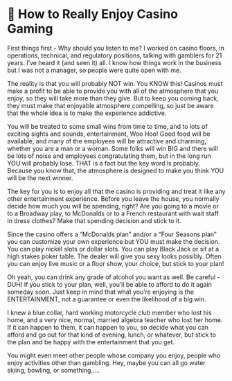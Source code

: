 # 🎲 How to Really Enjoy Casino Gaming

First things first - Why should you listen to me? I worked on casino floors, in operations,
technical, and regulatory positions, talking with gamblers for 21 years. I’ve heard it (and seen
it) all. I know how things work in the business but I was not a manager, so people were quite
open with me.

The reality is that you will probably NOT win. You KNOW this! Casinos must make a profit to
be able to provide you with all of the atmosphere that you enjoy, so they will take more than
they give. But to keep you coming back, they must make that enjoyable atmosphere
compelling, so just be aware that the whole idea is to make the experience addictive.

You will be treated to some small wins from time to time, and to lots of exciting sights and
sounds, entertainment, Woo Hoo! Good food will be available, and many of the employees
will be attractive and charming, whether you are a man or a woman. Some folks will win BIG
and there will be lots of noise and employees congratulating them, but in the long run YOU will
probably lose. THAT is a fact but the key word is probably. Because you know that, the
atmosphere is designed to make you think YOU will be the next winner.

The key for you is to enjoy all that the casino is providing and treat it like any other
entertainment experience. Before you leave the house, you normally decide how much you
will be spending, right? Are you going to a movie or to a Broadway play, to McDonalds or to a
French restaurant with wait staff in dress clothes? Make that spending decision and stick to it.

Since the casino offers a “McDonalds plan” and/or a “Four Seasons plan” you can customize
your own experience but YOU must make the decision. You can play nickel slots or dollar slots.
You can play Black Jack or sit at a high stakes poker table. The dealer will give you sexy looks
possibly. Often you can enjoy live music or a floor show, your choice, but stick to your plan!

Oh yeah, you can drink any grade of alcohol you want as well. Be careful - DUH! If you stick to
your plan, well, you’ll be able to afford to do it again someday soon. Just keep in mind that
what you’re enjoying is the ENTERTAINMENT, not a guarantee or even the likelihood of a big
win.

I knew a blue collar, hard working motorcycle club member who lost his home, and a very nice,
normal, married algebra teacher who lost her home. If it can happen to them, it can happen
to you, so decide what you can afford and go out for that kind of evening, lunch, or whatever,
but stick to the plan and be happy with the entertainment that you get.

You might even meet other people whose company you enjoy, people who enjoy activities
other than gambling. Hey, maybe you can all go water skiing, bowling, or something…..
